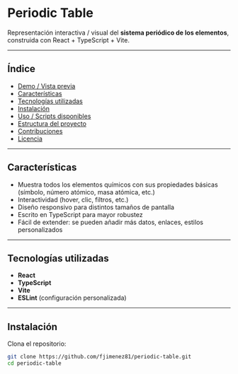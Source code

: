 # Periodic Table

Representación interactiva / visual del **sistema periódico de los elementos**, construida con React + TypeScript + Vite.

---

## Índice

- [Demo / Vista previa](#demo--vista-previa)  
- [Características](#características)  
- [Tecnologías utilizadas](#tecnologías-utilizadas)  
- [Instalación](#instalación)  
- [Uso / Scripts disponibles](#uso--scripts-disponibles)  
- [Estructura del proyecto](#estructura-del-proyecto)  
- [Contribuciones](#contribuciones)  
- [Licencia](#licencia)  

---

## Características

- Muestra todos los elementos químicos con sus propiedades básicas (símbolo, número atómico, masa atómica, etc.)  
- Interactividad (hover, clic, filtros, etc.)  
- Diseño responsivo para distintos tamaños de pantalla  
- Escrito en TypeScript para mayor robustez  
- Fácil de extender: se pueden añadir más datos, enlaces, estilos personalizados  

---

## Tecnologías utilizadas

- **React**  
- **TypeScript**  
- **Vite**  
- **ESLint** (configuración personalizada)

---

## Instalación

Clona el repositorio:

```sh
git clone https://github.com/fjimenez81/periodic-table.git
cd periodic-table
